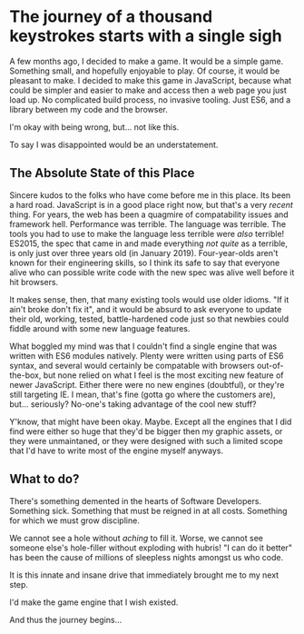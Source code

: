 # The journey of a thousand keystrokes starts with a single sigh

A few months ago, I decided to make a game. It would be a simple game. Something small, and hopefully enjoyable to play. Of course, it would be pleasant to make. I decided to make this game in JavaScript, because what could be simpler and easier to make and access then a web page you just load up. No complicated build process, no invasive tooling. Just ES6, and a library between my code and the browser. 

I'm okay with being wrong, but... not like this.

To say I was disappointed would be an understatement.

## The Absolute State of this Place

Sincere kudos to the folks who have come before me in this place. Its been a hard road. JavaScript is in a good place right now, but that's a very *recent* thing. For years, the web has been a quagmire of compatability issues and framework hell. Performance was terrible. The language was terrible. The tools you had to use to make the language less terrible were *also* terrible! ES2015, the spec that came in and made everything *not quite* as a terrible, is only just over three years old (in January 2019). Four-year-olds aren't known for their engineering skills, so I think its safe to say that everyone alive who can possible write code with the new spec was alive well before it hit browsers.

It makes sense, then, that many existing tools would use older idioms. "If it ain't broke don't fix it", and it would be absurd to ask everyone to update their old, working, tested, battle-hardened code just so that newbies could fiddle around with some new language features.

What boggled my mind was that I couldn't find a single engine that was written with ES6 modules natively. Plenty were written using parts of ES6 syntax, and several would certainly be compatable with browsers out-of-the-box, but none relied on what I feel is the most exciting new feature of newer JavaScript. Either there were no new engines (doubtful), or they're still targeting IE. I mean, that's fine (gotta go where the customers are), but... seriously? No-one's taking advantage of the cool new stuff?

Y'know, that might have been okay. Maybe. Except all the engines that I did find were either so huge that they'd be bigger then my graphic assets, or they were unmaintaned, or they were designed with such a limited scope that I'd have to write most of the engine myself anyways. 

## What to do?

There's something demented in the hearts of Software Developers. Something sick. Something that must be reigned in at all costs. Something for which we must grow discipline.

We cannot see a hole without *aching* to fill it. Worse, we cannot see someone else's hole-filler without exploding with hubris! "I can do it better" has been the cause of millions of sleepless nights amongst us who code.

It is this innate and insane drive that immediately brought me to my next step.

I'd make the game engine that I wish existed.

And thus the journey begins...
